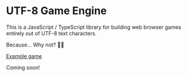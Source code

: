 # UTF-8 Game Engine

This is a JavaScript / TypeScript library for building web browser games entirely out of UTF-8 text characters.

Because... Why not? 🤷‍♀️

<a href="https://utf-8-game-engine-example.netlify.app/">Example game</a>

Coming soon!
